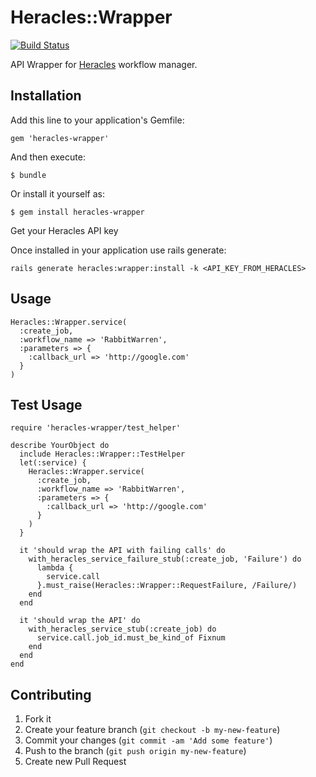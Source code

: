 # Heracles::Wrapper

[![Build Status](https://secure.travis-ci.org/ndlib/heracles-wrapper.png)](http://travis-ci.org/ndlib/heracles-wrapper)

API Wrapper for [Heracles](https://github.com/ndlib/heracles) workflow manager.

## Installation

Add this line to your application's Gemfile:

    gem 'heracles-wrapper'

And then execute:

    $ bundle

Or install it yourself as:

    $ gem install heracles-wrapper

Get your Heracles API key

Once installed in your application use rails generate:

    rails generate heracles:wrapper:install -k <API_KEY_FROM_HERACLES>

## Usage

    Heracles::Wrapper.service(
      :create_job,
      :workflow_name => 'RabbitWarren',
      :parameters => {
        :callback_url => 'http://google.com'
      }
    )

## Test Usage

    require 'heracles-wrapper/test_helper'

    describe YourObject do
      include Heracles::Wrapper::TestHelper
      let(:service) {
        Heracles::Wrapper.service(
          :create_job,
          :workflow_name => 'RabbitWarren',
          :parameters => {
            :callback_url => 'http://google.com'
          }
        )
      }

      it 'should wrap the API with failing calls' do
        with_heracles_service_failure_stub(:create_job, 'Failure') do
          lambda {
            service.call
          }.must_raise(Heracles::Wrapper::RequestFailure, /Failure/)
        end
      end

      it 'should wrap the API' do
        with_heracles_service_stub(:create_job) do
          service.call.job_id.must_be_kind_of Fixnum
        end
      end
    end

## Contributing

1. Fork it
2. Create your feature branch (`git checkout -b my-new-feature`)
3. Commit your changes (`git commit -am 'Add some feature'`)
4. Push to the branch (`git push origin my-new-feature`)
5. Create new Pull Request
